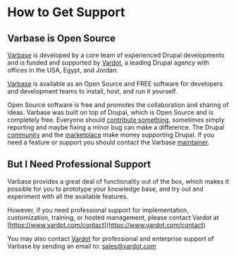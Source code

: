 # How to Get Support

## Varbase is Open Source

[Varbase](https://www.drupal.org/project/varbase) is developed by a core team of experienced Drupal developments and is funded and supported by [Vardot](https://www.vardot.com/), a leading Drupal agency with offices in the USA, Egypt, and Jordan.

[Varbase](https://www.gitbook.com/book/vardot/varbase/edit) is available as an Open Source and FREE software for developers and development teams to install, host, and run it yourself.

Open Source software is free and promotes the collaboration and sharing of ideas. Varbase was built on top of Drupal, which is Open Source and is completely free. Everyone should [contribute something](https://www.drupal.org/contribute), sometimes simply reporting and maybe fixing a minor bug can make a difference. The Drupal [community](https://www.drupal.org/community) and the [marketplace](https://www.drupal.org/drupal-services) make money supporting Drupal. If you need a feature or support you should contact the Varbase [maintainer](https://www.vardot.com/contact).

## But I Need Professional Support

Varbase provides a great deal of functionality out of the box, which makes it possible for you to prototype your knowledge base, and try out and experiment with all the available features.

However, if you need professional support for implementation, customization, training, or hosted management, please contact Vardot at [https://www.vardot.com/contact](https://www.vardot.com/contact)

You may also contact [Vardot](https://www.vardot.com/) for professional and enterprise support of Varbase by sending an email to: [sales@vardot.com](mailto:sales@vardot.com?subject=Requesting%20Vardoc%20Professional%20Support)
